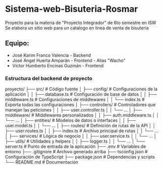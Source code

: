 # Sistema-web-Bisuteria-Rosmar
Proyecto para la materia de "Proyecto Integrador" de 6to semestre en ISW
Se elabora un sitio web para un catalogo en linea de venta de bisutería 

## Equipo:
  - José Karim Franco Valencia - Backend
  - José Angel Huerta Amparán - Frontend - Alias "Wacho"
  - Víctor Humberto Encinas Guzmán - Frontend 


### Estructura del backend de proyecto
proyecto/
├── src/                      # Código fuente
│   ├── config/               # Configuraciones de la aplicación
│   │   ├── database.ts       # Configuración de base de datos
│   │   ├── middleware.ts     # Configuraciones de middlewares 
│   │   └── index.ts          # Exporta todas las configuraciones
│   ├── controllers/          # Controladores que manejan las peticiones
│   │   ├── user.controller.ts
│   │   └── ...
│   ├── middleware/           # Middlewares personalizados
│   │   ├── auth.middleware.ts
│   │   └── ...
│   ├── entities/               # Modelos de datos o interfaces
│   │   ├── user.model.ts
│   │   └── ...
│   ├── routes/               # Definición de rutas de la API
│   │   ├── user.routes.ts
│   │   ├── index.ts          # Archivo principal de rutas
│   │   └── ...
│   ├── services/             # Lógica de negocio
│   │   ├── user.service.ts
│   │   └── ...
│   ├── utils/                # Utilidades y helpers
│   │   ├── logger.ts
│   │   └── ...
│   └── server.ts             # Punto de entrada de la aplicación
├── .env                      # Variables de entorno
├── .gitignore                # Archivo generado arriba
├── tsconfig.json             # Configuración de TypeScript
├── package.json              # Dependencias y scripts
└── README.md                 # Documentación